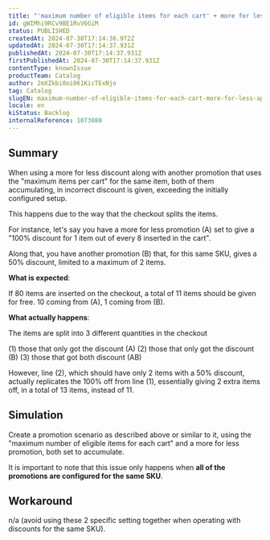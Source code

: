 ```yaml
---
title: "'maximum number of eligible items for each cart' + more for less applies incorrect discount when using the same item."
id: gWIMhi9RCv9BE1RvV6GiM
status: PUBLISHED
createdAt: 2024-07-30T17:14:36.972Z
updatedAt: 2024-07-30T17:14:37.931Z
publishedAt: 2024-07-30T17:14:37.931Z
firstPublishedAt: 2024-07-30T17:14:37.931Z
contentType: knownIssue
productTeam: Catalog
author: 2mXZkbi0oi061KicTExNjo
tag: Catalog
slugEN: maximum-number-of-eligible-items-for-each-cart-more-for-less-applies-incorrect-discount-when-using-the-same-item
locale: en
kiStatus: Backlog
internalReference: 1073080
---
```


## Summary


When using a more for less discount along with another promotion that uses the "maximum items per cart" for the same item, both of them accumulating, in incorrect discount is given, exceeding the initially configured setup.

This happens due to the way that the checkout splits the items.

For instance, let's say you have a more for less promotion (A) set to give a "100% discount for 1 item out of every 8 inserted in the cart".

Along that, you have another promotion (B) that, for this same SKU, gives a 50% discount, limited to a maximum of 2 items.

**What is expected**:

If 80 items are inserted on the checkout, a total of 11 items should be given for free.  10 coming from (A), 1 coming from (B).

**What actually happens**:

The items are split into 3 different quantities in the checkout

(1) those that only got the discount (A)
(2) those that only got the discount (B)
(3) those that got both discount (AB)

However, line (2), which should have only 2 items with a 50% discount, actually replicates the 100% off from line (1), essentially giving 2 extra items off, in a total of 13 items, instead of 11.




##

## Simulation


Create a promotion scenario as described above or similar to it, using the "maximum number of eligible items for each cart" and a more for less promotion, both set to accumulate.

It is important to note that this issue only happens when **all of the promotions are configured for the same SKU**.


##

## Workaround


n/a (avoid using these 2 specific setting together when operating with discounts for the same SKU).





